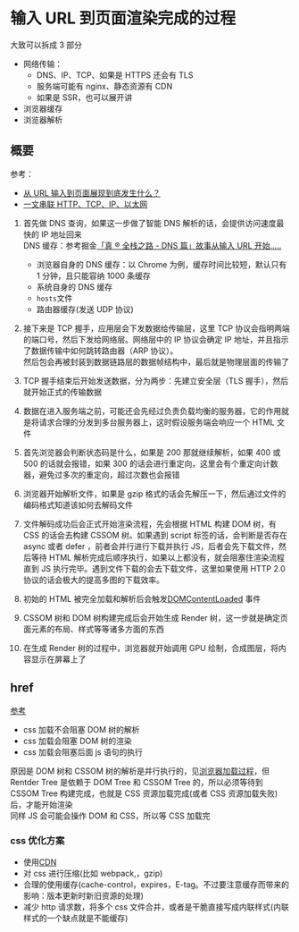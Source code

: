 # 输入 URL 到页面渲染完成的过程

大致可以拆成 3 部分

- 网络传输：
  - DNS、IP、TCP、如果是 HTTPS 还会有 TLS
  - 服务端可能有 nginx、静态资源有 CDN
  - 如果是 SSR，也可以展开讲
- 浏览器缓存
- 浏览器解析

## 概要

参考：

- [从 URL 输入到页面展现到底发生什么？](https://github.com/ljianshu/Blog/issues/24)
- [一文串联 HTTP、TCP、IP、以太网](https://mp.weixin.qq.com/s/t3WM5oGr54-H-7I-7wd3nA?scene=25)  

1.  首先做 DNS 查询，如果这一步做了智能 DNS 解析的话，会提供访问速度最快的 IP 地址回来  
    DNS 缓存：参考掘金[「真 ® 全栈之路 - DNS 篇」故事从输入 URL 开始.....](https://juejin.im/post/5ceebb7251882507266414b7)
    - 浏览器自身的 DNS 缓存：以 Chrome 为例，缓存时间比较短，默认只有 1 分钟，且只能容纳 1000 条缓存
    - 系统自身的 DNS 缓存
    - `hosts`文件
    - 路由器缓存(发送 UDP 协议)
2.  接下来是 TCP 握手，应用层会下发数据给传输层，这里 TCP
    协议会指明两端的端口号，然后下发给网络层。网络层中的 IP 协议会确定 IP
    地址，并且指示了数据传输中如何跳转路由器（ARP 协议）。  
    然后包会再被封装到数据链路层的数据帧结构中，最后就是物理层面的传输了

3.  TCP 握手结束后开始发送数据，分为两步：先建立安全层（TLS 握手），然后就开始正式的传输数据

4.  数据在进入服务端之前，可能还会先经过负责负载均衡的服务器，它的作用就是将请求合理的分发到多台服务器上，这时假设服务端会响应一个
    HTML 文件

5.  首先浏览器会判断状态码是什么，如果是 200 那就继续解析，如果 400 或 500
    的话就会报错，如果 300
    的话会进行重定向，这里会有个重定向计数器，避免过多次的重定向，超过次数也会报错

6.  浏览器开始解析文件，如果是 gzip
    格式的话会先解压一下，然后通过文件的编码格式知道该如何去解码文件

7.  文件解码成功后会正式开始渲染流程，先会根据 HTML 构建 DOM 树，有 CSS
    的话会去构建 CSSOM 树。如果遇到 script 标签的话，会判断是否存在 async 或者
    defer ，前者会并行进行下载并执行 JS，后者会先下载文件，然后等待 HTML
    解析完成后顺序执行，如果以上都没有，就会阻塞住渲染流程直到 JS
    执行完毕。遇到文件下载的会去下载文件，这里如果使用 HTTP 2.0
    协议的话会极大的提高多图的下载效率。

8.  初始的 HTML 被完全加载和解析后会触发[DOMContentLoaded](../js/002_script.md#domcontentloaded) 事件

9.  CSSOM 树和 DOM 树构建完成后会开始生成 Render
    树，这一步就是确定页面元素的布局、样式等等诸多方面的东西

10. 在生成 Render 树的过程中，浏览器就开始调用 GPU
    绘制，合成图层，将内容显示在屏幕上了

## href

[参考](https://juejin.im/post/5b88ddca6fb9a019c7717096)

- css 加载不会阻塞 DOM 树的解析
- css 加载会阻塞 DOM 树的渲染
- css 加载会阻塞后面 js 语句的执行

原因是 DOM 树和 CSSOM 树的解析是并行执行的，见[浏览器加载过程](./50_performance.md)，但 Rentder Tree 是依赖于 DOM Tree 和 CSSOM Tree 的，所以必须等待到 CSSOM Tree 构建完成，也就是 CSS 资源加载完成(或者 CSS 资源加载失败)后，才能开始渲染  
同样 JS 会可能会操作 DOM 和 CSS，所以等 CSS 加载完

### css 优化方案

- 使用[CDN](./29_cdn.md)
- 对 css 进行压缩(比如 webpack,，gzip)
- 合理的使用缓存(cache-control，expires，E-tag。不过要注意缓存而带来的影响：版本更新时新旧资源的处理)
- 减少 http 请求数，将多个 css 文件合并，或者是干脆直接写成内联样式(内联样式的一个缺点就是不能缓存)
